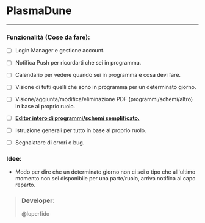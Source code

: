 # PlasmaDune

---

### Funzionalità (Cose da fare):

- [ ] Login Manager e gestione account.
- [ ] Notifica Push per ricordarti che sei in programma.
- [ ] Calendario per vedere quando sei in programma e cosa devi fare.
- [ ] Visione di tutti quelli che sono in programma per un determinato giorno.
- [ ] Visione/aggiunta/modifica/eliminazione PDF (programmi/schemi/altro) in base al proprio ruolo.

- [ ] **<u>Editor intero di programmi/schemi semplificato.</u>**
- [ ] Istruzione generali per tutto in base al proprio ruolo.
- [ ] Segnalatore di errori o bug.

### Idee:

- Modo per dire che un determinato giorno non ci sei o tipo che all'ultimo momento non sei disponibile per una parte/ruolo, arriva notifica al capo reparto.

> ### Developer:
>
> @loperfido
